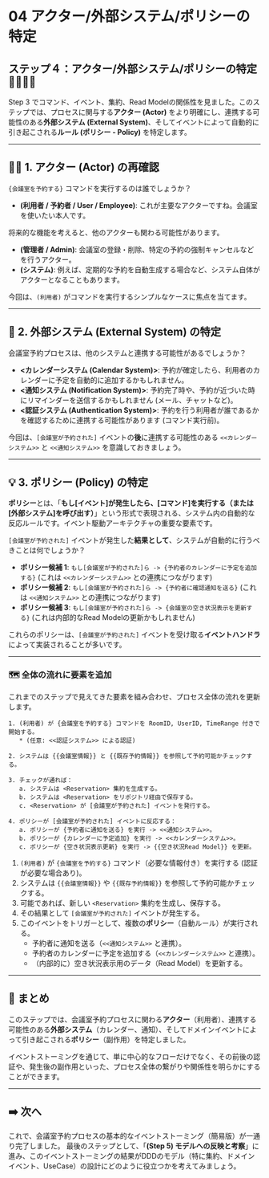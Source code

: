 # 04 アクター/外部システム/ポリシーの特定

## ステップ４：アクター/外部システム/ポリシーの特定 🧑‍💻🔗💡

Step 3 でコマンド、イベント、集約、Read Modelの関係性を見ました。このステップでは、プロセスに関与する**アクター (Actor)** をより明確にし、連携する可能性のある**外部システム (External System)**、そしてイベントによって自動的に引き起こされる**ルール (ポリシー - Policy)** を特定します。

---

## 🧑‍💻 1. アクター (Actor) の再確認

`{会議室を予約する}` コマンドを実行するのは誰でしょうか？

- **(利用者 / 予約者 / User / Employee)**: これが主要なアクターですね。会議室を使いたい本人です。

将来的な機能を考えると、他のアクターも関わる可能性があります。

- **(管理者 / Admin)**: 会議室の登録・削除、特定の予約の強制キャンセルなどを行うアクター。
- **(システム)**: 例えば、定期的な予約を自動生成する場合など、システム自体がアクターとなることもあります。

今回は、`(利用者)` がコマンドを実行するシンプルなケースに焦点を当てます。

---

## 🔗 2. 外部システム (External System) の特定

会議室予約プロセスは、他のシステムと連携する可能性があるでしょうか？

- **<カレンダーシステム (Calendar System)>**: 予約が確定したら、利用者のカレンダーに予定を自動的に追加するかもしれません。
- **<通知システム (Notification System)>**: 予約完了時や、予約が近づいた時にリマインダーを送信するかもしれません (メール、チャットなど)。
- **<認証システム (Authentication System)>**: 予約を行う利用者が誰であるかを確認するために連携する可能性があります (コマンド実行前)。

今回は、`[会議室が予約された]` イベントの**後**に連携する可能性のある `<<カレンダーシステム>>` と `<<通知システム>>` を意識しておきましょう。

---

## 💡 3. ポリシー (Policy) の特定

**ポリシー**とは、「**もし[イベント]が発生したら、[コマンド]を実行する（または[外部システム]を呼び出す）**」という形式で表現される、システム内の自動的な反応ルールです。イベント駆動アーキテクチャの重要な要素です。

`[会議室が予約された]` イベントが発生した**結果として**、システムが自動的に行うべきことは何でしょうか？

- **ポリシー候補 1**: `もし[会議室が予約された]ら -> {予約者のカレンダーに予定を追加する}` (これは `<<カレンダーシステム>>` との連携につながります)
- **ポリシー候補 2**: `もし[会議室が予約された]ら -> {予約者に確認通知を送る}` (これは `<<通知システム>>` との連携につながります)
- **ポリシー候補 3**: `もし[会議室が予約された]ら -> {会議室の空き状況表示を更新する}` (これは内部的なRead Modelの更新かもしれません)

これらのポリシーは、`[会議室が予約された]` イベントを受け取る**イベントハンドラ**によって実装されることが多いです。

---

### 🗺️ 全体の流れに要素を追加

これまでのステップで見えてきた要素を組み合わせ、プロセス全体の流れを更新します。

```
1. (利用者) が {会議室を予約する} コマンドを RoomID, UserID, TimeRange 付きで開始する。
   * (任意: <<認証システム>> による認証)

2. システムは {{会議室情報}} と {{既存予約情報}} を参照して予約可能かチェックする。

3. チェックが通れば：
   a. システムは <Reservation> 集約を生成する。
   b. システムは <Reservation> をリポジトリ経由で保存する。
   c. <Reservation> が [会議室が予約された] イベントを発行する。

4. ポリシーが [会議室が予約された] イベントに反応する：
   a. ポリシーが {予約者に通知を送る} を実行 -> <<通知システム>>。
   b. ポリシーが {カレンダーに予定追加} を実行 -> <<カレンダーシステム>>。
   c. ポリシーが {空き状況表示更新} を実行 -> {{空き状況Read Model}} を更新。

```

1. `(利用者)` が `{会議室を予約する}` コマンド（必要な情報付き）を実行する (認証が必要な場合あり)。
2. システムは `{{会議室情報}}` や `{{既存予約情報}}` を参照して予約可能かチェックする。
3. 可能であれば、新しい `<Reservation>` 集約を生成し、保存する。
4. その結果として `[会議室が予約された]` イベントが発生する。
5. このイベントをトリガーとして、複数の**ポリシー**（自動ルール）が実行される。
    - 予約者に通知を送る（`<<通知システム>>` と連携）。
    - 予約者のカレンダーに予定を追加する（`<<カレンダーシステム>>` と連携）。
    - （内部的に）空き状況表示用のデータ（Read Model）を更新する。

---

## 📝 まとめ

このステップでは、会議室予約プロセスに関わる**アクター**（利用者）、連携する可能性のある**外部システム**（カレンダー、通知）、そしてドメインイベントによって引き起こされる**ポリシー**（副作用）を特定しました。

イベントストーミングを通じて、単に中心的なフローだけでなく、その前後の認証や、発生後の副作用といった、プロセス全体の繋がりや関係性を明らかにすることができます。

---

## ➡️ 次へ

これで、会議室予約プロセスの基本的なイベントストーミング（簡易版）が一通り完了しました。
最後のステップとして、「**(Step 5) モデルへの反映と考察**」に進み、このイベントストーミングの結果がDDDのモデル（特に集約、ドメインイベント、UseCase）の設計にどのように役立つかを考えてみましょう。